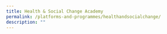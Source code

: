 ```yaml
---
title: Health & Social Change Academy
permalink: /platforms-and-programmes/healthandsocialchange/
description: ""
---
```

